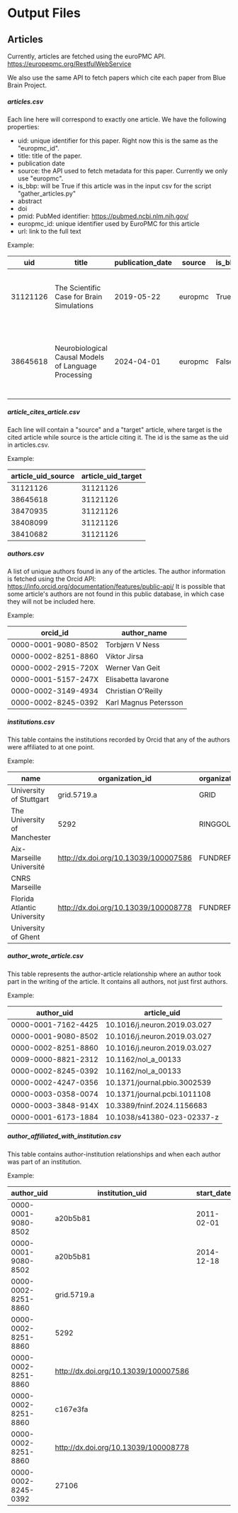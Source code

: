 # Output Files

## Articles

Currently, articles are fetched using the euroPMC API. 
https://europepmc.org/RestfulWebService

We also use the same API to fetch papers which cite each paper from Blue Brain Project.

##### articles.csv

Each line here will correspond to exactly one article.
We have the following properties:
* uid: unique identifier for this paper. Right now this is the same as the "europmc_id".
* title: title of the paper.
* publication date
* source: the API used to fetch metadata for this paper. Currently we only use "europmc".
* is_bbp: will be True if this article was in the input csv for the script "gather_articles.py"
* abstract
* doi
* pmid: PubMed identifier: https://pubmed.ncbi.nlm.nih.gov/
* europmc_id: unique identifier used by EuroPMC for this article
* url: link to the full text

Example:

| uid       | title                                                | publication_date | source  | is_bbp | abstract                                                                                                   | doi                           | pmid     | europmc_id | url                                                                                                      |
|-----------|------------------------------------------------------|------------------|---------|--------|------------------------------------------------------------------------------------------------------------|-------------------------------|----------|------------|----------------------------------------------------------------------------------------------------------|
| 31121126  | The Scientific Case for Brain Simulations            | 2019-05-22       | europmc | True   | A key element of the European Union’s Human Brain Project (HBP)...                                         | 10.1016/j.neuron.2019.03.027  | 31121126 | 31121126   | https://www.sciencedirect.com/science/article/pii/S0896627319302909?via%3Dihub                           |
| 38645618  | Neurobiological Causal Models of Language Processing | 2024-04-01       | europmc | False  | The language faculty is physically realized in the neurobiological infrastructure of the human brain...   | 10.1162/nol_a_00133           | 38645618 | 38645618   |                                                                                                          |

##### article_cites_article.csv

Each line will contain a "source" and a "target" article, where target is the cited article while source is the
article citing it. The id is the same as the uid in articles.csv.

Example:

| article_uid_source | article_uid_target |
|--------------------|--------------------|
| 31121126           | 31121126           |
| 38645618           | 31121126           |
| 38470935           | 31121126           |
| 38408099           | 31121126           |
| 38410682           | 31121126           |

##### authors.csv

A list of unique authors found in any of the articles.
The author information is fetched using the Orcid API: https://info.orcid.org/documentation/features/public-api/
It is possible that some article's authors are not found in this public database,
in which case they will not be included here.

Example:

| orcid_id           | author_name         |
|--------------------|---------------------|
| 0000-0001-9080-8502 | Torbjørn V Ness     |
| 0000-0002-8251-8860 | Viktor Jirsa        |
| 0000-0002-2915-720X | Werner Van Geit     |
| 0000-0001-5157-247X | Elisabetta Iavarone |
| 0000-0002-3149-4934 | Christian O'Reilly  |
| 0000-0002-8245-0392 | Karl Magnus Petersson |


##### institutions.csv

This table contains the institutions recorded by Orcid that any of the authors were affiliated to
at one point. 

Example:

| name                                 | organization_id                      | organization_id_source | 
|--------------------------------------|--------------------------------------|------------------------|
| University of Stuttgart              | grid.5719.a                          | GRID                   | 
| The University of Manchester         | 5292                                 | RINGGOLD               |
| Aix-Marseille Université             | http://dx.doi.org/10.13039/100007586 | FUNDREF                |
| CNRS Marseille                       |                                      |                        |
| Florida Atlantic University          | http://dx.doi.org/10.13039/100008778 | FUNDREF                |
| University of Ghent                  |                                      |                        |

##### author_wrote_article.csv

This table represents the author-article relationship where
an author took part in the writing of the article. 
It contains all authors, not just first authors.

Example:

| author_uid        | article_uid                     |
|-------------------|---------------------------------|
| 0000-0001-7162-4425 | 10.1016/j.neuron.2019.03.027    |
| 0000-0001-9080-8502 | 10.1016/j.neuron.2019.03.027    |
| 0000-0002-8251-8860 | 10.1016/j.neuron.2019.03.027    |
| 0009-0000-8821-2312 | 10.1162/nol_a_00133             |
| 0000-0002-8245-0392 | 10.1162/nol_a_00133             |
| 0000-0002-4247-0356 | 10.1371/journal.pbio.3002539    |
| 0000-0003-0358-0074 | 10.1371/journal.pcbi.1011108    |
| 0000-0003-3848-914X | 10.3389/fninf.2024.1156683      |
| 0000-0001-6173-1884 | 10.1038/s41380-023-02337-z      |

##### author_affiliated_with_institution.csv

This table contains author-institution relationships and when
each author was part of an institution.

Example:

| author_uid        | institution_uid                      | start_date | end_date   |
|-------------------|--------------------------------------|------------|------------|
| 0000-0001-9080-8502 | a20b5b81                             | 2011-02-01 | 2014-12-18 |
| 0000-0001-9080-8502 | a20b5b81                             | 2014-12-18 |            |
| 0000-0002-8251-8860 | grid.5719.a                          |            |            |
| 0000-0002-8251-8860 | 5292                                 |            |            |
| 0000-0002-8251-8860 | http://dx.doi.org/10.13039/100007586 |            |            |
| 0000-0002-8251-8860 | c167e3fa                             |            |            |
| 0000-0002-8251-8860 | http://dx.doi.org/10.13039/100008778 |            |            |
| 0000-0002-8245-0392 | 27106                                |            |            |
